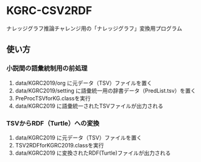 # KGRC-CSV2RDF
ナレッジグラフ推論チャレンジ用の「ナレッジグラフ」変換用プログラム

## 使い方

### 小説間の語彙統制用の前処理
1. data/KGRC2019/org に元データ（TSV）ファイルを置く
2. data/KGRC2019/setting に語彙統一用の辞書データ（PredList.tsv）を置く
3. PreProcTSVforKG.classを実行
4. data/KGRC2019 に語彙統一されたTSVファイルが出力される

### TSVからRDF（Turtle）への変換
1. data/KGRC2019 に元データ（TSV）ファイルを置く
2. TSV2RDFforKGRC2019.classを実行
3. data/KGRC2019 に変換されたRDF(Turtle)ファイルが出力される


